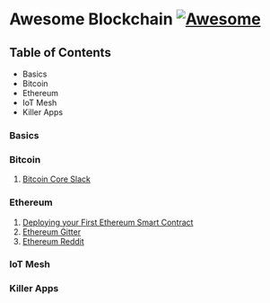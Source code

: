 # Awesome Blockchain [![Awesome](https://cdn.rawgit.com/sindresorhus/awesome/d7305f38d29fed78fa85652e3a63e154dd8e8829/media/badge.svg)](https://github.com/sindresorhus/awesome)

## Table of Contents
* Basics
* Bitcoin
* Ethereum
* IoT Mesh
* Killer Apps

### Basics

### Bitcoin
1. [Bitcoin Core Slack](https://bitcoincore.slack.com)

### Ethereum
1. [Deploying your First Ethereum Smart Contract](http://hypernephelist.com/2016/06/01/deploying-my-first-smart-contract.html)
2. [Ethereum Gitter](https://gitter.im/ethereum/topics)
3. [Ethereum Reddit](https://www.reddit.com/r/ethereum/)

### IoT Mesh

### Killer Apps
